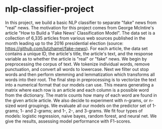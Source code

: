 # nlp-classifier-project

In this project, we build a basic NLP classifier to separate "fake" news from "real" news. The motivation for this project comes from George McIntire's article "How to Build a 'Fake News' Classification Model". The data set is a collection of 6,335 articles from various web sources published in the month leading up to the 2016 presidential election (source: https://github.com/lutzhamel/fake-news). For each article, the data set contains a unique ID, the article's title, the article's text, and the response variable as to whether the article is "real" or "fake" news. We begin by preprocessing the corpus of text. We tokenize individual words, remove punctuation, and convert all words to lowercase. Next we filter out stop words and then perform stemming and lemmatization which transforms all words into their root. The final step in preprocessing is to vectorize the text into a numerical format that our models can use. This means generating a matrix where each row is an article and each column is a possible word from the dictionary. The matrix counts how many of each word are found in the given article article. We also decide to experiment with n-grams, or n-sized word groupings. We evaluate all our models on the predictor set of 1-grams; 1- and 2-grams; and 1-, 2-, and 3-grams. We fit four types of models: logistic regression, naive bayes, random forest, and neural net. We give the results, assessing model performance with F1-scores.
